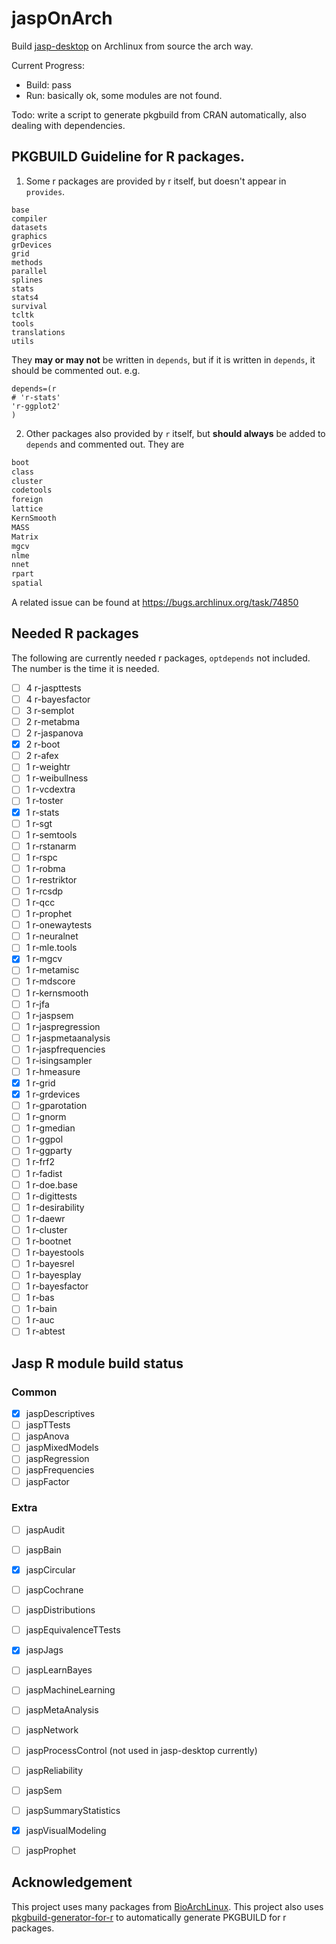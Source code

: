 # jaspOnArch
Build [jasp-desktop](https://github.com/jasp-stats/jasp-desktop) on Archlinux from source the arch way.

Current Progress: 
* Build: pass
* Run: basically ok, some modules are not found.


Todo: write a script to generate pkgbuild from CRAN automatically, also dealing with dependencies.

## PKGBUILD Guideline for R packages.
1. Some r packages are provided by r itself, but doesn't appear in `provides`. 
```
base
compiler
datasets
graphics
grDevices
grid
methods
parallel
splines
stats
stats4
survival
tcltk
tools
translations
utils
```
They **may or may not** be written in `depends`, but if it is written in `depends`, it should be commented out. e.g.
```shell
depends=(r
# 'r-stats'
'r-ggplot2'
)
```

2. Other packages also provided by `r` itself, but **should always** be added to `depends` and commented out. They are 
```bash
boot
class
cluster
codetools
foreign
lattice
KernSmooth
MASS
Matrix
mgcv
nlme
nnet
rpart
spatial
```
A related issue can be found at https://bugs.archlinux.org/task/74850

## Needed R packages
The following are currently needed r packages, `optdepends` not included. The number is the time it is needed.

- [ ] 4 r-jaspttests
- [ ] 4 r-bayesfactor
- [ ] 3 r-semplot
- [ ] 2 r-metabma
- [ ] 2 r-jaspanova
- [x] 2 r-boot
- [ ] 2 r-afex
- [ ] 1 r-weightr
- [ ] 1 r-weibullness
- [ ] 1 r-vcdextra
- [ ] 1 r-toster
- [x] 1 r-stats
- [ ] 1 r-sgt
- [ ] 1 r-semtools
- [ ] 1 r-rstanarm
- [ ] 1 r-rspc
- [ ] 1 r-robma
- [ ] 1 r-restriktor
- [ ] 1 r-rcsdp
- [ ] 1 r-qcc
- [ ] 1 r-prophet
- [ ] 1 r-onewaytests
- [ ] 1 r-neuralnet
- [ ] 1 r-mle.tools
- [x] 1 r-mgcv
- [ ] 1 r-metamisc
- [ ] 1 r-mdscore
- [ ] 1 r-kernsmooth
- [ ] 1 r-jfa
- [ ] 1 r-jaspsem
- [ ] 1 r-jaspregression
- [ ] 1 r-jaspmetaanalysis
- [ ] 1 r-jaspfrequencies
- [ ] 1 r-isingsampler
- [ ] 1 r-hmeasure
- [x] 1 r-grid
- [x] 1 r-grdevices
- [ ] 1 r-gparotation
- [ ] 1 r-gnorm
- [ ] 1 r-gmedian
- [ ] 1 r-ggpol
- [ ] 1 r-ggparty
- [ ] 1 r-frf2
- [ ] 1 r-fadist
- [ ] 1 r-doe.base
- [ ] 1 r-digittests
- [ ] 1 r-desirability
- [ ] 1 r-daewr
- [ ] 1 r-cluster
- [ ] 1 r-bootnet
- [ ] 1 r-bayestools
- [ ] 1 r-bayesrel
- [ ] 1 r-bayesplay
- [ ] 1 r-bayesfactor 
- [ ] 1 r-bas
- [ ] 1 r-bain
- [ ] 1 r-auc
- [ ] 1 r-abtest

## Jasp R module build status
### Common
- [x] jaspDescriptives
- [ ] jaspTTests
- [ ] jaspAnova
- [ ] jaspMixedModels
- [ ] jaspRegression
- [ ] jaspFrequencies
- [ ] jaspFactor

### Extra
- [ ] jaspAudit
- [ ] jaspBain
- [x] jaspCircular
- [ ] jaspCochrane
- [ ] jaspDistributions
- [ ] jaspEquivalenceTTests
- [x] jaspJags
- [ ] jaspLearnBayes
- [ ] jaspMachineLearning
- [ ] jaspMetaAnalysis
- [ ] jaspNetwork
- [ ] jaspProcessControl (not used in jasp-desktop currently)
- [ ] jaspReliability
- [ ] jaspSem
- [ ] jaspSummaryStatistics
- [x] jaspVisualModeling
- [ ] jaspProphet





## Acknowledgement
This project uses many packages from [BioArchLinux](https://github.com/BioArchLinux/Packages).
This project also uses [pkgbuild-generator-for-r](https://github.com/hubutui/pkgbuild-generator-for-r) to automatically generate PKGBUILD for r packages.